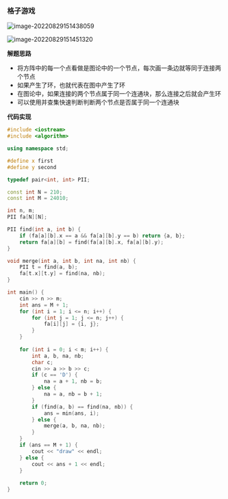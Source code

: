 ### 格子游戏

![image-20220829151438059](http://www.cdn.liver0377.xyz/typora/202208291514115.png)

![image-20220829151451320](http://www.cdn.liver0377.xyz/typora/202208291514362.png)



**解题思路**

- 将方阵中的每一个点看做是图论中的一个节点，每次画一条边就等同于连接两个节点
- 如果产生了环，也就代表在图中产生了环
- 在图论中，如果连接的两个节点属于同一个连通块，那么连接之后就会产生环
- 可以使用并查集快速判断判断两个节点是否属于同一个连通块



**代码实现**

```cc
#include <iostream>
#include <algorithm>

using namespace std;

#define x first
#define y second

typedef pair<int, int> PII;

const int N = 210;
const int M = 24010;

int n, m;
PII fa[N][N];

PII find(int a, int b) {
    if (fa[a][b].x == a && fa[a][b].y == b) return {a, b};
    return fa[a][b] = find(fa[a][b].x, fa[a][b].y);
}

void merge(int a, int b, int na, int nb) {
    PII t = find(a, b);
    fa[t.x][t.y] = find(na, nb);
}

int main() {
    cin >> n >> m;
    int ans = M + 1;
    for (int i = 1; i <= n; i++) {
        for (int j = 1; j <= n; j++) {
            fa[i][j] = {i, j};
        }
    }
    
    for (int i = 0; i < m; i++) {
        int a, b, na, nb;
        char c;
        cin >> a >> b >> c;
        if (c == 'D') {
            na = a + 1, nb = b;
        } else {
            na = a, nb = b + 1;
        }
        if (find(a, b) == find(na, nb)) {
            ans = min(ans, i);
        } else {
            merge(a, b, na, nb);
        }
    }
    if (ans == M + 1) {
        cout << "draw" << endl;
    } else {
        cout << ans + 1 << endl;
    }
    
    return 0;
}
```

